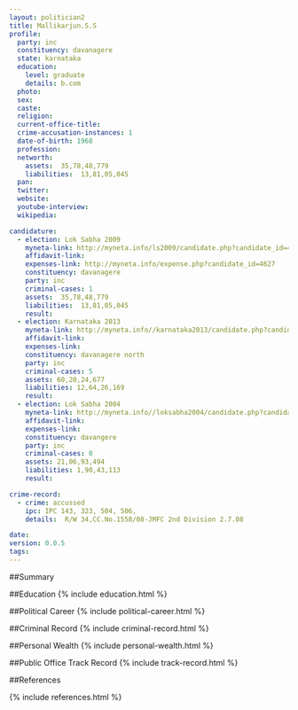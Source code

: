 ```yaml
---
layout: politician2
title: Mallikarjun.S.S
profile: 
  party: inc
  constituency: davanagere
  state: karnataka
  education: 
    level: graduate
    details: b.com
  photo: 
  sex: 
  caste: 
  religion: 
  current-office-title: 
  crime-accusation-instances: 1
  date-of-birth: 1968
  profession: 
  networth: 
    assets:  35,78,48,779
    liabilities:  13,81,05,045
  pan: 
  twitter: 
  website: 
  youtube-interview: 
  wikipedia: 

candidature: 
  - election: Lok Sabha 2009
    myneta-link: http://myneta.info/ls2009/candidate.php?candidate_id=4627
    affidavit-link: 
    expenses-link: http://myneta.info/expense.php?candidate_id=4627
    constituency: davanagere 
    party: inc
    criminal-cases: 1
    assets:  35,78,48,779
    liabilities:  13,81,05,045
    result:  
  - election: Karnataka 2013
    myneta-link: http://myneta.info//karnataka2013/candidate.php?candidate_id=861
    affidavit-link: 
    expenses-link: 
    constituency: davanagere north 
    party: inc
    criminal-cases: 5
    assets: 60,20,24,677
    liabilities: 12,64,26,169
    result:  
  - election: Lok Sabha 2004
    myneta-link: http://myneta.info//loksabha2004/candidate.php?candidate_id=1718
    affidavit-link: 
    expenses-link: 
    constituency: davangere 
    party: inc
    criminal-cases: 0
    assets: 21,06,93,494
    liabilities: 1,90,43,113
    result:  

crime-record: 
  - crime: accussed
    ipc: IPC 143, 323, 504, 506,
    details:  R/W 34,CC.No.1558/08-JMFC 2nd Division 2.7.08  

date: 
version: 0.0.5
tags: 
---
```

##Summary


##Education
{% include education.html %}


##Political Career
{% include political-career.html %}


##Criminal Record
{% include criminal-record.html %}


##Personal Wealth
{% include personal-wealth.html %}


##Public Office Track Record
{% include track-record.html %}


##References


{% include references.html %}